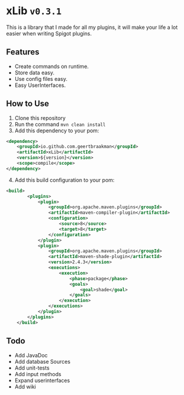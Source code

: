 # xLib `v0.3.1`

This is a library that I made for all my plugins, it will make your life a lot easier when writing Spigot plugins.

## Features

- Create commands on runtime.
- Store data easy.
- Use config files easy.
- Easy UserInterfaces.

## How to Use

1. Clone this repository
2. Run the command `mvn clean install`
3. Add this dependency to your pom:

```XML
<dependency>
    <groupId>io.github.com.geertbraakman</groupId>
    <artifactId>xLib</artifactId>
    <version>${version}</version>
    <scope>compile</scope>
</dependency>
```
4. Add this build configuration to your pom:
```XML
<build>
        <plugins>
            <plugin>
                <groupId>org.apache.maven.plugins</groupId>
                <artifactId>maven-compiler-plugin</artifactId>
                <configuration>
                    <source>8</source>
                    <target>8</target>
                </configuration>
            </plugin>
            <plugin>
                <groupId>org.apache.maven.plugins</groupId>
                <artifactId>maven-shade-plugin</artifactId>
                <version>2.4.3</version>
                <executions>
                    <execution>
                        <phase>package</phase>
                        <goals>
                            <goal>shade</goal>
                        </goals>
                    </execution>
                </executions>
            </plugin>
        </plugins>
    </build>
```

## Todo

- Add JavaDoc
- Add database Sources
- Add unit-tests
- Add input methods
- Expand userinterfaces
- Add wiki
